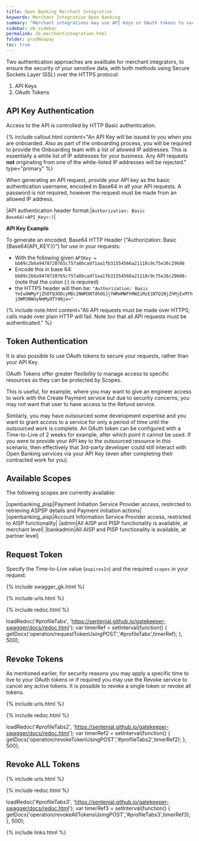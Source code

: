 ```yaml
---
title: Open Banking Merchant Integration
keywords: Merchant Integration Open Banking
summary: "Merchant integrations may use API Keys or OAuth tokens to secure access to the Open Banking APIs"
sidebar: ob_sidebar
permalink: ob_merchantintegration.html
folder: prodNuapay
toc: true
---
```



Two authentication approaches are availbale for merchant integrators, to ensure the security of your sensitive data, with both methods using Secure Sockets Layer (SSL) over the HTTPS protocol:

1. API Keys 
1. OAuth Tokens

## API Key Authentication

Access to the API is controlled by HTTP Basic authentication.

{% include callout.html content="An API Key will be issued to you when you are onboarded. Also as part of the onboarding process, you will be required to provide the Onboarding team with a list of allowed IP addresses. This is essentially a white list of IP addresses for your business. Any API requests **not** originating from one of the white-listed IP addresses will be rejected." type="primary" %}


When generating an API request, provide your API key as the basic authentication username, encoded in Base64 in all your API requests. 
A password is not required, however the request must be made from an allowed IP address.

|API authentication header format:|`Authorization: Basic Base64(<API_Key>:)`|

**API Key Example**

To generate an encoded, Base64 HTTP Header ("Authorization: Basic {Base64(API_KEY:)}") for use in your requests:

* With the following given `APIKey = bb09c2b6a9478720765c757a8bcadf1aa1fb31554566a21118c9c75e26c29686`
* Encode this in base 64: `bb09c2b6a9478720765c757a8bcadf1aa1fb31554566a21118c9c75e26c29686:` (note that the colon (:) is required)
* the HTTPS header will then be: `"Authorization: Basic YmIwOWMyYjZhOTQ3ODcyMDc2NWM3NTdhOGJjYWRmMWFhMWZiMzE1NTQ1NjZhMjExMThjOWM3NWUyNmMyOTY4Njo="`

{% include note.html content="All API requests must be made over HTTPS; calls made over plain HTTP will fail. Note too that all API requests must be authenticated." %}


## Token Authentication

It is also possible to use OAuth tokens to secure your requests, rather than your API Key. 

OAuth Tokens offer greater flexibility to manage access to specific resources as they can be protected by Scopes. 

This is useful, for example, where you may want to give an engineer access to work with the Create Payment service but due to security concerns, you may not want that user to have access to the Refund service. 

Similarly, you may have outsourced some development expertise and you want to grant access to a service for only a period of time until the outsourced work is complete. An OAuth token can be configured with a Time-to-Live of 2 weeks for example, after which point it cannot be used. If you were to provide your API key to the outsourced resource in this scenario, then effectively that 3rd-party developer could still interact with Open Banking services via your API Key (even after completing their contracted work for you).

## Available Scopes

The following scopes are currently available:


|openbanking_pisp|Payment Initiation Service Provider access, restircted to retrieving ASPSP details and Payment initiation actions|
|openbanking_aisp|Account Information Service Provider access, restricted to AISP functionality|
|admin|All AISP and PISP functionality is available, at merchant level|
|bankadmin|All AISP and PISP functionality is available, at partner level|

## Request Token

Specify the Time-to-Live value (`expiresIn`) and the required `scopes` in your request:


{% include swagger_gk.html %}

{% include urls.html %}


<ul id="profileTabs" class="nav nav-tabs">
    
   
</ul>
   
{% include redoc.html %}
   
loadRedoc('#profileTabs', 'https://sentenial.github.io/gatekeeper-swagger/docs/redoc.html');
var timerRef = setInterval(function() { getDocs('operation/requestTokenUsingPOST','#profileTabs',timerRef); }, 500);


</script>


</div>
</div>




## Revoke Tokens

As mentioned earlier, for security reasons you may apply a specific time to live to your OAuth tokens or if required you may use the Revoke service to cancel any active tokens. It is possible to revoke a single token or revoke all tokens.

{% include urls.html %}


<ul id="profileTabs2" class="nav nav-tabs">
    
   
</ul>
   
{% include redoc.html %}
   
loadRedoc('#profileTabs2', 'https://sentenial.github.io/gatekeeper-swagger/docs/redoc.html');
var timerRef2 = setInterval(function() { getDocs('operation/revokeTokenUsingPOST','#profileTabs2',timerRef2); }, 500);


</script>



</div>
</div>


## Revoke ALL Tokens

{% include urls.html %}


<ul id="profileTabs3" class="nav nav-tabs">
    
   
</ul>
   
{% include redoc.html %}
   
loadRedoc('#profileTabs3', 'https://sentenial.github.io/gatekeeper-swagger/docs/redoc.html');
var timerRef3 = setInterval(function() { getDocs('operation/revokeAllTokensUsingPOST','#profileTabs3',timerRef3); }, 500);


</script>


</div>
</div>




{% include links.html %}
